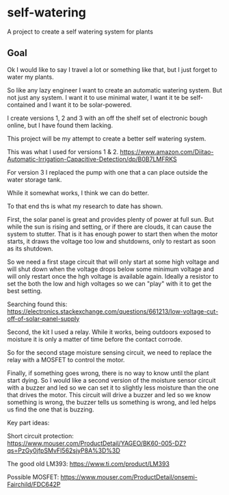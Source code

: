 # self-watering
A project to create a self watering system for plants

## Goal

Ok I would like to say I travel a lot or something like that, but I just forget to water my plants.

So like any lazy engineer I want to create an automatic watering system.  But not just any system.
I want it to use minimal water, I want it te be self-contained and I want it to be solar-powered.

I create versions 1, 2 and 3 with an off the shelf set of electronic bough online, but I have found 
them lacking.  

This project will be my attempt to create a better self watering system.

This was what I used for versions 1 & 2.  https://www.amazon.com/Diitao-Automatic-Irrigation-Capacitive-Detection/dp/B0B7LMFRKS

For version 3 I replaced the pump with one that a can place outside the water storage tank.

While it somewhat works, I think we can do better.

To that end ths is what my research to date has shown.

First, the solar panel is great and provides plenty of power at full sun.  But while the sun is rising
and setting, or if there are clouds, it can cause the system to stutter.  That is it has enough power 
to start then when the motor starts, it draws the voltage too low and shutdowns, only to restart as soon 
as its shutdown.

So we need a first stage circuit that will only start at some high voltage and will shut down when the voltage 
drops below some minimum voltage and will only restart once the hgh voltage is available again.  Ideally a resistor 
to set the both the low and high voltages so we can "play" with it to get the best setting.

Searching found this:  https://electronics.stackexchange.com/questions/661213/low-voltage-cut-off-of-solar-panel-supply

Second, the kit I used a relay.  While it works, being outdoors exposed to moisture it is only a matter of time
before the contact corrode.

So for the second stage moisture sensing circuit, we need to replace the relay with a MOSFET to control the motor. 

Finally, if something goes wrong, there is no way to know until the plant start dying.  So I would like 
a second version of the moisture sensor circuit with a buzzer and led so we can set it to slightly less moisture 
than the one that drives the motor.  This circuit will drive a buzzer and led so we know something is wrong,
the buzzer tells us something is wrong, and led helps us find the one that is buzzing.

Key part ideas:

Short circuit protection: https://www.mouser.com/ProductDetail/YAGEO/BK60-005-DZ?qs=PzGy0jfpSMvFI562sjyP8A%3D%3D

The good old LM393:  https://www.ti.com/product/LM393

Possible MOSFET: https://www.mouser.com/ProductDetail/onsemi-Fairchild/FDC642P

